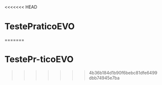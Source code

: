 <<<<<<< HEAD
# TestePraticoEVO
=======
# TestePr-ticoEVO
>>>>>>> 4b36b184d1b90f6bebc81dfe6499dbb74945e7ba
